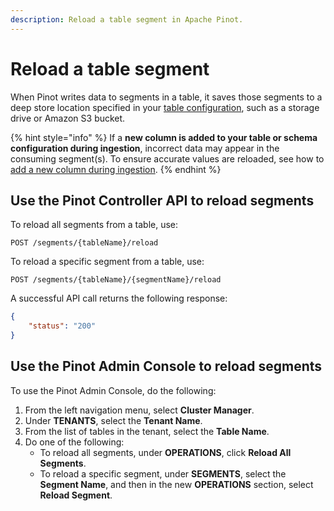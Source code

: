 ```yaml
---
description: Reload a table segment in Apache Pinot.
---
```


# Reload a table segment

When Pinot writes data to segments in a table, it saves those segments to a deep store location specified in your [table configuration](../../configuration-reference/table.md), such as a storage drive or Amazon S3 bucket.

{% hint style="info" %}
If a **new column is added to your table or schema configuration during ingestion**, incorrect data may appear in the consuming segment(s). To ensure accurate values are reloaded, see how to [add a new column during ingestion](../../developers/advanced/ingestion-level-transformations.md#add-a-new-column-during-ingestion).&#x20;
{% endhint %}

## Use the Pinot Controller API to reload segments

To reload all segments from a table, use:

```
POST /segments/{tableName}/reload
```

To reload a specific segment from a table, use:

```
POST /segments/{tableName}/{segmentName}/reload
```

A successful API call returns the following response:

```json
{
    "status": "200"
}
```

## Use the Pinot Admin Console to reload segments

To use the Pinot Admin Console, do the following:

1. From the left navigation menu, select **Cluster Manager**.
2. Under **TENANTS**, select the **Tenant Name**.
3. From the list of tables in the tenant, select the **Table Name**.
4. Do one of the following:
   * To reload all segments, under **OPERATIONS**, click **Reload All Segments**.
   * To reload a specific segment, under **SEGMENTS**, select the **Segment Name**, and then in the new **OPERATIONS** section, select **Reload Segment**.
